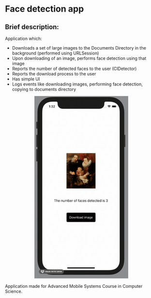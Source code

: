 # Face detection app 


## Brief description:
Application which:
- Downloads a set of large images to the Documents Directory in the background (performed using URLSession)
- Upon downloading of an image, performs face detection using that image
- Reports the number of detected faces to the user (CIDetector)
- Reports the download process to the user
- Has simple UI
- Logs events like downloading images, performing face detection, copying to documents directory

<p align="center">
  <img src="https://github.com/asmolikowska/face-detection-app/blob/main/appgif.gif" height="600" />
</p>
Application made for Advanced Mobile Systems Course in Computer Science.
